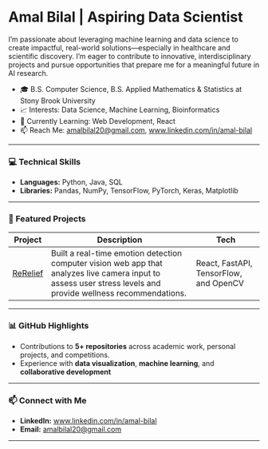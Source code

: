# Amal Bilal | Aspiring Data Scientist

I’m passionate about leveraging machine learning and data science to create impactful, real-world solutions—especially in healthcare and scientific discovery. I’m eager to contribute to innovative, interdisciplinary projects and pursue opportunities that prepare me for a meaningful future in AI research.

- 🎓 B.S. Computer Science, B.S. Applied Mathematics & Statistics at Stony Brook University
- 📈 Interests: Data Science, Machine Learning, Bioinformatics
- 🌱 Currently Learning: Web Development, React
- 📫 Reach Me: amalbilal20@gmail.com, www.linkedin.com/in/amal-bilal

---

### 💻 Technical Skills
- **Languages:** Python, Java, SQL
- **Libraries:** Pandas, NumPy, TensorFlow, PyTorch, Keras, Matplotlib
---

### 📂 Featured Projects

| Project | Description | Tech |
|--------|-------------|------|
| [ReRelief](https://github.com/abilal24/HopperHacks-X) | Built a real-time emotion detection computer vision web app that analyzes live camera input to assess user stress levels and provide wellness recommendations. | React, FastAPI, TensorFlow, and OpenCV |

---

### 📊 GitHub Highlights
- Contributions to **5+ repositories** across academic work, personal projects, and competitions.
- Experience with **data visualization**, **machine learning**, and **collaborative development**

---

### 📫 Connect with Me
- **LinkedIn:** www.linkedin.com/in/amal-bilal
- **Email:** amalbilal20@gmail.com 

---
